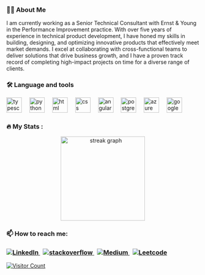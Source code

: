 <h3 align="left">👩‍💻 About Me</h3>
<p align="left">I am currently working as a Senior Technical Consultant with Ernst & Young in the Performance Improvement practice. With over five years of experience in technical product development, I have honed my skills in building, designing, and optimizing innovative products that effectively meet market demands. I excel at collaborating with cross-functional teams to deliver solutions that drive business growth, and I have a proven track record of completing high-impact projects on time for a diverse range of clients.</p>
<h3 align="left">🛠 Language and tools</h3>
<div align="left">
<img src="https://cdn.jsdelivr.net/gh/devicons/devicon/icons/typescript/typescript-original.svg" height="40" alt="typescript logo" />
<img width="12" />
<img src="https://cdn.jsdelivr.net/gh/devicons/devicon/icons/python/python-original.svg" height="40" alt="python logo" />
<img width="12" />
<img src="https://cdn.jsdelivr.net/gh/devicons/devicon/icons/html5/html5-original.svg" height="40" alt="html logo" />
<img width="12" />
<img src="https://cdn.jsdelivr.net/gh/devicons/devicon/icons/css3/css3-original.svg" height="40" alt="css logo" />
<img width="12" />
<img src="https://cdn.jsdelivr.net/gh/devicons/devicon/icons/angular/angular-original.svg" height="40" alt="angular logo" />
<img width="12" />
<img src="https://cdn.jsdelivr.net/gh/devicons/devicon/icons/postgresql/postgresql-original.svg" height="40" alt="postgresql logo" />
<img width="12" />
<img src="https://cdn.jsdelivr.net/gh/devicons/devicon/icons/azure/azure-original.svg" height="40" alt="azure logo" />
<img width="12" />
<img src="https://cdn.jsdelivr.net/gh/devicons/devicon/icons/googlecloud/googlecloud-original.svg" height="40" alt="google cloud logo" />
</div>
<h3 align="left">🔥 My Stats :</h3>
<div align="center">
<img src="https://streak-stats.demolab.com?user=adityasood11&locale=en&mode=daily&theme=dark&hide_border=false&border_radius=5&order=3" height="220" alt="streak graph" />
</div>
<h3 align="left">📫 How to reach me:</h3>
<h3>
<a href="https://www.linkedin.com/in/adityasood11/" target="_blank"> 
  <img src="https://img.icons8.com/color/48/linkedin.png" alt="LinkedIn" title="LinkedIn">
</a> &nbsp;
<a href="https://stackoverflow.com/users/7654190/adityasood11" target="_blank">
  <img src="https://img.icons8.com/color/48/stackoverflow.png" alt="stackoverflow" title="stackoverflow">
</a>&nbsp;
<a href="https://medium.com/@adityasood_97820" target="_blank">
  <img src="https://img.icons8.com/ios-filled/50/medium-logo.png" alt="Medium" title="Medium">
</a>&nbsp;
<a href="https://leetcode.com/u/adityasood11/" target="_blank">
  <img src="https://img.icons8.com/external-tal-revivo-color-tal-revivo/50/external-level-up-your-coding-skills-and-quickly-land-a-job-logo-color-tal-revivo.png" alt="Leetcode" title="Leetcode">
</a>
</h3>
<a href="https://visitcount.itsvg.in">
  <img src="https://visitcount.itsvg.in/api?id=adityasood11&icon=5&color=0" alt="Visitor Count"/>
</a>

 
 
